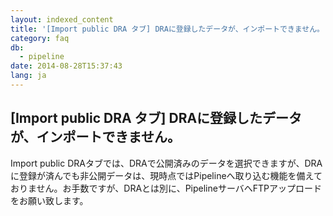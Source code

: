 ```yaml
---
layout: indexed_content
title: '[Import public DRA タブ] DRAに登録したデータが、インポートできません。'
category: faq
db:
  - pipeline
date: 2014-08-28T15:37:43
lang: ja
---
```


## [Import public DRA タブ] DRAに登録したデータが、インポートできません。

Import public DRAタブでは、DRAで公開済みのデータを選択できますが、DRAに登録が済んでも非公開データは、現時点ではPipelineへ取り込む機能を備えておりません。お手数ですが、DRAとは別に、PipelineサーバへFTPアップロードをお願い致します。